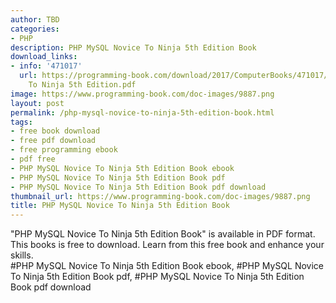 ```yaml
---
author: TBD
categories:
- PHP
description: PHP MySQL Novice To Ninja 5th Edition Book
download_links:
- info: '471017'
  url: https://programming-book.com/download/2017/ComputerBooks/471017/PHP MySQL Novice
    To Ninja 5th Edition.pdf
image: https://www.programming-book.com/doc-images/9887.png
layout: post
permalink: /php-mysql-novice-to-ninja-5th-edition-book.html
tags:
- free book download
- free pdf download
- free programming ebook
- pdf free
- PHP MySQL Novice To Ninja 5th Edition Book ebook
- PHP MySQL Novice To Ninja 5th Edition Book pdf
- PHP MySQL Novice To Ninja 5th Edition Book pdf download
thumbnail_url: https://www.programming-book.com/doc-images/9887.png
title: PHP MySQL Novice To Ninja 5th Edition Book
---
```


 
<div class="item-desc text-justify">
  "PHP MySQL Novice To Ninja 5th Edition Book" is available in PDF format. This books is free to download. Learn from this free book and enhance your skills.
  <br>
  #PHP MySQL Novice To Ninja 5th Edition Book ebook, #PHP MySQL Novice To Ninja 5th Edition Book pdf, #PHP MySQL Novice To Ninja 5th Edition Book pdf download
</div>